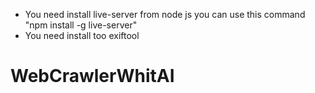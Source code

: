 - You need install live-server from node js
  you can use this command "npm install -g live-server"
- You need install too exiftool
 







 # WebCrawlerWhitAI
